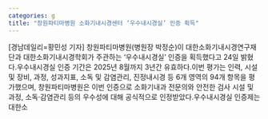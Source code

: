 ```yaml
---
categories: g
title: "창원파티마병원 소화기내시경센터 ‘우수내시경실’ 인증 획득"
---
```

[경남데일리=황민성 기자] 창원파티마병원(병원장 박정순)이 대한소화기내시경연구재단과 대한소화기내시경학회가 주관하는 ‘우수내시경실’ 인증을 획득했다고 24일 밝혔다.우수내시경실 인증 기간은 2025년 8월까지 3년간 유효하다.이번 평가는 인력,&#8203; 시설 및 장비, 과정, 성과지표, 소독 및 감염관리, &#8203;진정내시경 등 6개 영역의 94개 항목을 평가했으며, 창원파티마병원은 이번 인증으로 소화기내과 전문의와 안전한 검사 시설 및 과정, 소독·감염관리 등의 우수성에 대해 공식적으로 인정받았다.우수내시경실 인증제는 대한소